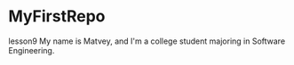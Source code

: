 # MyFirstRepo
lesson9
My name is Matvey, and I'm a college student majoring in Software Engineering.
